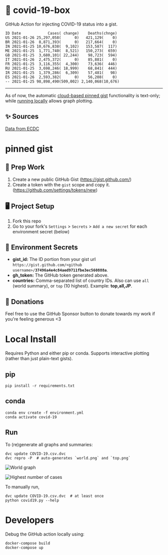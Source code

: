 # 🏥 covid-19-box

GitHub Action for injecting COVID-19 status into a gist.

```
ID Date            Cases( change)    Deaths(chnge)
US 2021-01-26 25,297,058(      0)   421,129(    0)
BR 2021-01-26  8,871,393(      0)   217,664(    0)
IN 2021-01-25 10,676,838(  9,102)   153,587(  117)
ME 2021-01-25  1,771,740(  8,521)   150,273(  659)
GB 2021-01-25  3,680,101( 22,244)    98,723(  594)
IT 2021-01-26  2,475,372(      0)    85,881(    0)
FR 2021-01-25  3,116,355(  4,300)    73,636(  446)
RU 2021-01-25  3,698,246( 18,999)    68,841(  444)
IR 2021-01-25  1,379,286(  6,309)    57,481(   98)
ES 2021-01-26  2,593,382(      0)    56,208(    0)
-- 2021-01-25 98,898,490(509,002) 2,140,068(10,676)
```

---

As of now, the automatic [cloud-based pinned gist](#pinned-gist) functionality is text-only;
while [running locally](#local-install) allows graph plotting.

## ✨ Sources

[Data from ECDC](https://www.ecdc.europa.eu/en/publications-data/download-todays-data-geographic-distribution-covid-19-cases-worldwide)

# pinned gist

## 🎒 Prep Work
1. Create a new public GitHub Gist (https://gist.github.com/)
1. Create a token with the `gist` scope and copy it. (https://github.com/settings/tokens/new)

## 🖥 Project Setup
1. Fork this repo
1. Go to your fork's `Settings` > `Secrets` > `Add a new secret` for each environment secret (below)

## 🤫 Environment Secrets
- **gist_id:** The ID portion from your gist url `https://gist.github.com/<github username>/`**`37496a4e4c84aed9711fbe3ec560888a`**.
- **gh_token:** The GitHub token generated above.
- **countries:** Comma-separated list of country IDs. Also can use `all` (world summary), or `top` (10 highest). Example: **top,all,JP**.

## 💸 Donations

Feel free to use the GitHub Sponsor button to donate towards my work if you're feeling generous <3

# Local Install

Requires Python and either pip or conda. Supports interactive plotting (rather than just plain-text gists).

## pip

```
pip install -r requirements.txt
```

## conda

```
conda env create -f environment.yml
conda activate covid-19
```

## Run

To (re)generate all graphs and summaries:

```
dvc update COVID-19.csv.dvc
dvc repro -P  # auto-generates `world.png` and `top.png`
```

![World graph](world.png)

![Highest number of cases](top.png)

To manually run,

```
dvc update COVID-19.csv.dvc  # at least once
python covid19.py --help
```

# Developers

Debug the GitHub action locally using:

```
docker-compose build
docker-compose up
```
